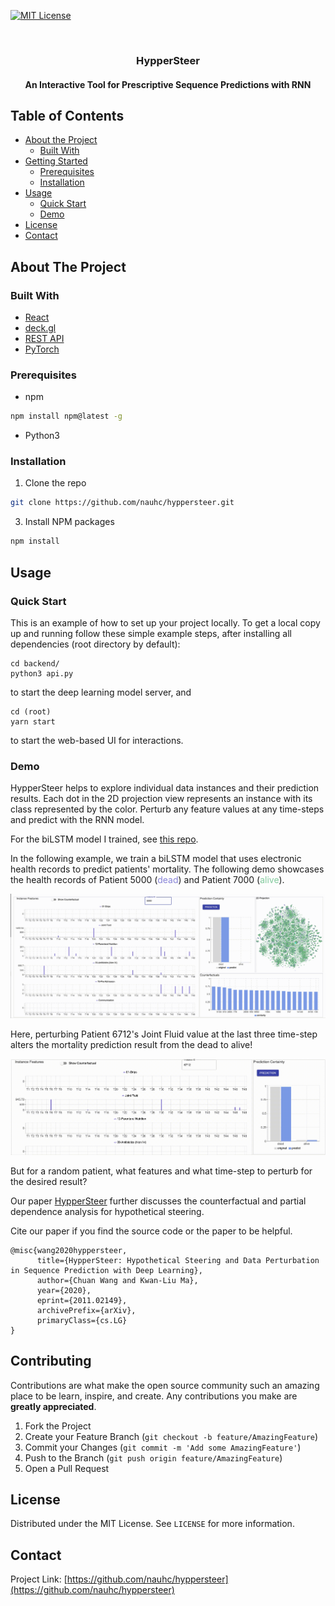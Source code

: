 [![MIT License][license-shield]][license-url]

<br />
<p align="center">
  <h3 align="center">HypperSteer </h3>
  <h4 align="center"> An Interactive Tool for Prescriptive Sequence Predictions with RNN </h4>
</p>

## Table of Contents

- [About the Project](#about-the-project)
  - [Built With](#built-with)
- [Getting Started](#getting-started)
  - [Prerequisites](#prerequisites)
  - [Installation](#installation)
- [Usage](#usage)
  - [Quick Start](#usage)
  - [Demo](#demo)
- [License](#license)
- [Contact](#contact)

## About The Project

### Built With

- [React](https://reactjs.org/)
- [deck.gl](https://deck.gl/)
- [REST API](https://restfulapi.net/)
- [PyTorch](https://pytorch.org/)

### Prerequisites

- npm

```sh
npm install npm@latest -g
```

- Python3

### Installation

1. Clone the repo

```sh
git clone https://github.com/nauhc/hyppersteer.git
```

3. Install NPM packages

```sh
npm install
```

## Usage

### Quick Start

This is an example of how to set up your project locally.
To get a local copy up and running follow these simple example steps, after installing all dependencies (root directory by default):

```
cd backend/
python3 api.py
```

to start the deep learning model server,
and

```
cd (root)
yarn start
```

to start the web-based UI for interactions.

### Demo

HypperSteer helps to explore individual data instances and their prediction results. Each dot in the 2D projection view represents an instance with its class represented by the color. Perturb any feature values at any time-steps and predict with the RNN model.

For the biLSTM model I trained, see [this repo](https://github.com/nauhc/bilstm-many-to-one).

In the following example, we train a biLSTM model that uses electronic health records to predict patients' mortality. The following demo showcases the health records of Patient 5000 (<font color = '#8884d8'>dead</font>) and Patient 7000 (<font color='#82ca9d'>alive</font>).

![Product Name Screen Shot][product-screenshot]

Here, perturbing Patient 6712's Joint Fluid value at the last three time-step alters the mortality prediction result from the dead to alive!

![Product Name Screen Shot][product-screenshot1]

But for a random patient, what features and what time-step to perturb for the desired result?

Our paper [HypperSteer](https://arxiv.org/abs/2011.02149.pdf) further discusses the counterfactual and partial dependence analysis for hypothetical steering.

Cite our paper if you find the source code or the paper to be helpful.

```
@misc{wang2020hyppersteer,
      title={HypperSteer: Hypothetical Steering and Data Perturbation in Sequence Prediction with Deep Learning},
      author={Chuan Wang and Kwan-Liu Ma},
      year={2020},
      eprint={2011.02149},
      archivePrefix={arXiv},
      primaryClass={cs.LG}
}
```

## Contributing

Contributions are what make the open source community such an amazing place to be learn, inspire, and create. Any contributions you make are **greatly appreciated**.

1. Fork the Project
2. Create your Feature Branch (`git checkout -b feature/AmazingFeature`)
3. Commit your Changes (`git commit -m 'Add some AmazingFeature'`)
4. Push to the Branch (`git push origin feature/AmazingFeature`)
5. Open a Pull Request

## License

Distributed under the MIT License. See `LICENSE` for more information.

## Contact

Project Link: [https://github.com/nauhc/hyppersteer](https://github.com/nauhc/hyppersteer)

<!-- [contributors-shield]: https://img.shields.io/github/contributors/othneildrew/Best-README-Template.svg?style=flat-square
[contributors-url]: https://github.com/nauhc/hyppersteer/graphs/contributors
[forks-shield]: https://img.shields.io/github/forks/othneildrew/Best-README-Template.svg?style=flat-square
[forks-url]: https://github.com/othneildrew/Best-README-Template/network/members
[stars-shield]: https://img.shields.io/github/stars/othneildrew/Best-README-Template.svg?style=flat-square
[stars-url]: https://github.com/othneildrew/Best-README-Template/stargazers
[issues-shield]: https://img.shields.io/github/issues/othneildrew/Best-README-Template.svg?style=flat-square
[issues-url]: https://github.com/othneildrew/Best-README-Template/issues -->

[license-shield]: https://img.shields.io/github/license/othneildrew/Best-README-Template.svg?style=flat-square
[license-url]: https://github.com/othneildrew/Best-README-Template/blob/master/LICENSE.txt

<!-- [linkedin-shield]: https://img.shields.io/badge/-LinkedIn-black.svg?style=flat-square&logo=linkedin&colorB=555 -->
<!-- [linkedin-url]: https://linkedin.com/in/othneildrew -->

[product-screenshot]: images/load-instance.gif
[product-screenshot1]: images/perturb.gif
